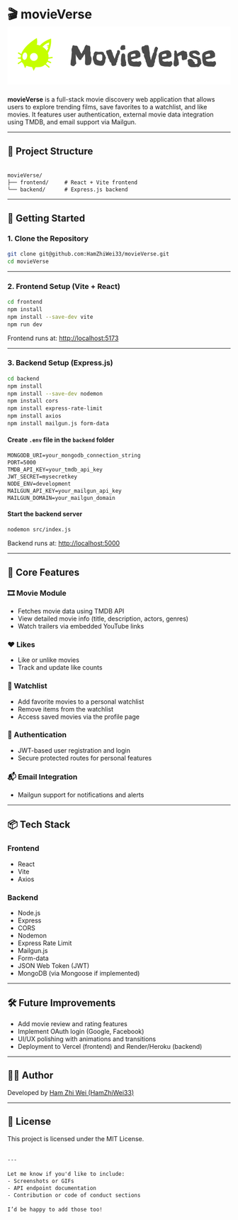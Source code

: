 # 🎬 movieVerse ![App Preview](frontend/public/logo_black.png)

**movieVerse** is a full-stack movie discovery web application that allows users to explore trending films, save favorites to a watchlist, and like movies. It features user authentication, external movie data integration using TMDB, and email support via Mailgun.

---

## 📁 Project Structure

```

movieVerse/
├── frontend/     # React + Vite frontend
└── backend/      # Express.js backend

````

---

## 🚀 Getting Started

### 1. Clone the Repository

```bash
git clone git@github.com:HamZhiWei33/movieVerse.git
cd movieVerse
````

---

### 2. Frontend Setup (Vite + React)

```bash
cd frontend
npm install
npm install --save-dev vite
npm run dev
```

Frontend runs at: [http://localhost:5173](http://localhost:5173)

---

### 3. Backend Setup (Express.js)

```bash
cd backend
npm install
npm install --save-dev nodemon
npm install cors
npm install express-rate-limit
npm install axios
npm install mailgun.js form-data
```

#### Create `.env` file in the `backend` folder

```env
MONGODB_URI=your_mongodb_connection_string
PORT=5000
TMDB_API_KEY=your_tmdb_api_key
JWT_SECRET=mysecretkey
NODE_ENV=development
MAILGUN_API_KEY=your_mailgun_api_key
MAILGUN_DOMAIN=your_mailgun_domain
```

#### Start the backend server

```bash
nodemon src/index.js
```

Backend runs at: [http://localhost:5000](http://localhost:5000)

---

## 🔧 Core Features

### 🎞️ Movie Module

* Fetches movie data using TMDB API
* View detailed movie info (title, description, actors, genres)
* Watch trailers via embedded YouTube links

### ❤️ Likes

* Like or unlike movies
* Track and update like counts

### 📌 Watchlist

* Add favorite movies to a personal watchlist
* Remove items from the watchlist
* Access saved movies via the profile page

### 🔐 Authentication

* JWT-based user registration and login
* Secure protected routes for personal features

### 📬 Email Integration

* Mailgun support for notifications and alerts

---

## 📦 Tech Stack

### Frontend

* React
* Vite
* Axios

### Backend

* Node.js
* Express
* CORS
* Nodemon
* Express Rate Limit
* Mailgun.js
* Form-data
* JSON Web Token (JWT)
* MongoDB (via Mongoose if implemented)

---

## 🛠 Future Improvements

* Add movie review and rating features
* Implement OAuth login (Google, Facebook)
* UI/UX polishing with animations and transitions
* Deployment to Vercel (frontend) and Render/Heroku (backend)

---

## 🧑‍💻 Author

Developed by [Ham Zhi Wei (HamZhiWei33)](https://github.com/HamZhiWei33)

---

## 📄 License

This project is licensed under the MIT License.

```

---

Let me know if you'd like to include:
- Screenshots or GIFs
- API endpoint documentation
- Contribution or code of conduct sections

I’d be happy to add those too!
```
